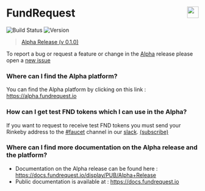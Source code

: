 # FundRequest <img align="right" src="https://fundrequest.io/images/app/header-logo.png" height="30px" />

![Build Status](https://img.shields.io/badge/build-passing-green.svg)
![Version](https://img.shields.io/badge/version-0.1.0-blue.svg)



> [Alpha Release (v 0.1.0)](https://alpha.fundrequest.io)

To report a bug or request a feature or change in the [Alpha](https://alpha.fundrequest.io) release please open a [new issue](https://github.com/FundRequest/platform/issues/new)


### Where can I find the Alpha platform?
You can find the Alpha platform by clicking on this link : https://alpha.fundrequest.io

### How can I get test FND tokens which I can use in the Alpha?
If you want to request to receive test FND tokens you must send your Rinkeby address to the [#faucet](https://fundrequest.slack.com/messages/faucet) channel in our [slack](https://fundrequest.slack.com). [(subscribe)](https://slack.fundrequest.io)

### Where can I find more documentation on the Alpha release and the platform?
* Documentation on the Alpha release can be found here : https://docs.fundrequest.io/display/PUB/Alpha+Release
* Public documentation is available at : https://docs.fundrequest.io

